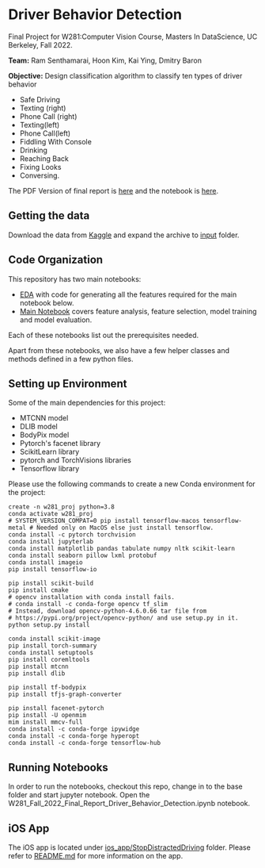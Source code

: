 # **Driver Behavior Detection**
Final Project for W281:Computer Vision Course, Masters In DataScience, UC Berkeley, Fall 2022.

**Team:** Ram Senthamarai, Hoon Kim, Kai Ying, Dmitry Baron

**Objective:** Design classification algorithm to classify ten types of driver behavior
* Safe Driving
* Texting (right)
* Phone Call (right)
* Texting(left)
* Phone Call(left)
* Fiddling With Console
* Drinking
* Reaching Back
* Fixing Looks
* Conversing.

The PDF Version of final report is [here](final_report.pdf) and the notebook is [here](run_models.ipynb).


## Getting the data
Download the data from [Kaggle](https://www.kaggle.com/competitions/state-farm-distracted-driver-detection/data) and expand the archive to [input](./input) folder.
## Code Organization
This repository has two main notebooks:
* [EDA](./run_eda.ipynb) with code for generating all the features required for the main notebook below.
* [Main Notebook](./run_models.ipynb) covers feature analysis, feature selection, model training and model evaluation.

Each of these notebooks list out the prerequisites needed.

Apart from these notebooks, we also have a few helper classes and methods defined in a few python files.

## Setting up Environment
Some of the main dependencies for this project:
* MTCNN model
* DLIB model
* BodyPix model
* Pytorch's facenet library
* ScikitLearn library
* pytorch and TorchVisions libraries
* Tensorflow library

Please use the following commands to create a new Conda environment for the project:
```
create -n w281_proj python=3.8
conda activate w281_proj
# SYSTEM_VERSION_COMPAT=0 pip install tensorflow-macos tensorflow-metal # Needed only on MacOS else just install tensorflow.
conda install -c pytorch torchvision
conda install jupyterlab
conda install matplotlib pandas tabulate numpy nltk scikit-learn
conda install seaborn pillow lxml protobuf
conda install imageio
pip install tensorflow-io

pip install scikit-build
pip install cmake
# opencv installation with conda install fails.
# conda install -c conda-forge opencv tf_slim
# Instead, download opencv-python-4.6.0.66 tar file from 
# https://pypi.org/project/opencv-python/ and use setup.py in it.
python setup.py install 

conda install scikit-image
pip install torch-summary
conda install setuptools
pip install coremltools
pip install mtcnn
pip install dlib

pip install tf-bodypix
pip install tfjs-graph-converter

pip install facenet-pytorch
pip install -U openmim
mim install mmcv-full
conda install -c conda-forge ipywidge
conda install -c conda-forge hyperopt
conda install -c conda-forge tensorflow-hub
```

## Running Notebooks
In order to run the notebooks, checkout this repo, change in to the base folder and start jupyter notebook. Open the W281_Fall_2022_Final_Report_Driver_Behavior_Detection.ipynb notebook.

## iOS App
The iOS app is located under [ios_app/StopDistractedDriving](ios_app/StopDistractedDriving) folder. Please refer to [README.md](ios_app/StopDistractedDriving/README.md) for more information on the app.
